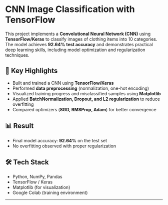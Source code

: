 # CNN Image Classification with TensorFlow

This project implements a **Convolutional Neural Network (CNN)** using **TensorFlow/Keras** to classify images of clothing items into 10 categories.  
The model achieves **92.64% test accuracy** and demonstrates practical deep learning skills, including model optimization and regularization techniques.

## 🚀 Key Highlights
- Built and trained a CNN using **TensorFlow/Keras**  
- Performed **data preprocessing** (normalization, one-hot encoding)  
- Visualized training progress and misclassified samples using **Matplotlib**  
- Applied **BatchNormalization, Dropout, and L2 regularization** to reduce overfitting  
- Compared optimizers (**SGD, RMSProp, Adam**) for better convergence  

## 📊 Result
- Final model accuracy: **92.64%** on the test set  
- No overfitting observed with proper regularization  

## 🛠️ Tech Stack
- Python, NumPy, Pandas  
- TensorFlow / Keras  
- Matplotlib (for visualization)  
- Google Colab (training environment)  

---

